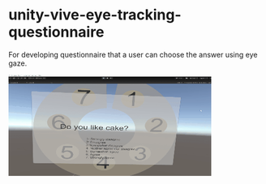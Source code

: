 # unity-vive-eye-tracking-questionnaire
For developing questionnaire that a user can choose the answer using eye gaze.

![User's view](https://github.com/rikuotono/unity-vive-eye-tracking-questionnaire/blob/images/Eye_Tracking_Sample_Movie.gif)
